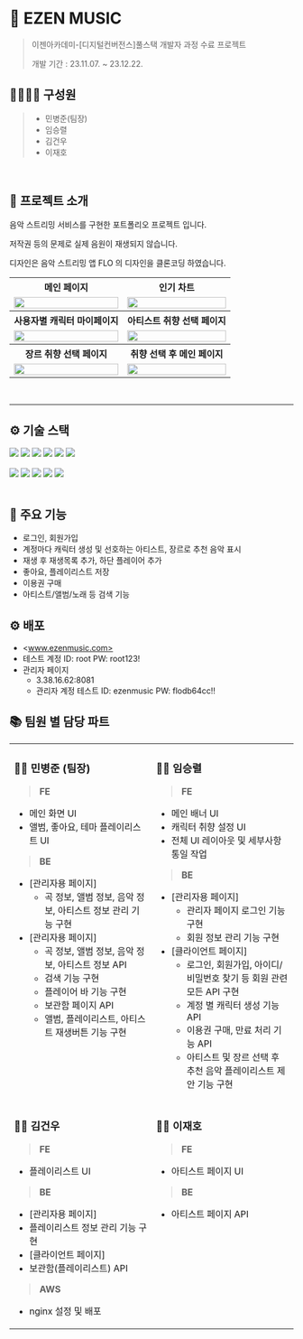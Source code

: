 # 🎵 EZEN MUSIC 
> 이젠아카데미-[디지털컨버전스]풀스택 개발자 과정 수료 프로젝트
> 
> 개발 기간 : 23.11.07. ~ 23.12.22.
## 👩‍👩‍👦‍👦 구성원
> - 민병준(팀장)
> - 임승렬
> - 김건우
> - 이재호
<br>

## 📖 프로젝트 소개

음악 스트리밍 서비스를 구현한 포트폴리오 프로젝트 입니다.

저작권 등의 문제로 실제 음원이 재생되지 않습니다.

디자인은 음악 스트리밍 앱 FLO 의 디자인을 클론코딩 하였습니다.

<table>
  <tr>
    <th>메인 페이지</th>
    <th>인기 차트</th>
  </tr>
  <tr>
    <td>
      <img src="https://github.com/user-attachments/assets/3391924a-6eec-4e3e-9050-5ae19dedc317" width="100%" style="max-width:400px;"><br>
    </td>
    <td>
      <img src="https://github.com/user-attachments/assets/b3171a7e-1cef-4f1e-8b88-39ffae49bbf5" width="100%" style="max-width:400px;"><br>
    </td>
  </tr>
  <tr>
    <th>사용자별 캐릭터 마이페이지</th>
    <th>아티스트 취향 선택 페이지</th>
  </tr>
  <tr>
    <td>
      <img src="https://github.com/user-attachments/assets/47781950-6060-4435-a0c4-a26002013b05" width="100%" style="max-width:400px;"><br>
    </td>
    <td>
      <img src="https://github.com/user-attachments/assets/7ec5abf9-964e-4e01-944e-5d1dee857386" width="100%" style="max-width:400px;"><br>
    </td>
  </tr>
  <tr>
    <th>장르 취향 선택 페이지</th>
    <th>취향 선택 후 메인 페이지</th>
  </tr>
  <tr>
    <td>
      <img src="https://github.com/user-attachments/assets/ff34949f-1334-4338-9019-df849f4d3579" width="100%" style="max-width:400px;"><br>
    </td>
    <td>
      <img src="https://github.com/user-attachments/assets/42ea8aa8-7aed-4961-ad30-0dacbfb8e111" width="100%" style="max-width:400px;"><br>
    </td>
  </tr>
</table>

<br>

---
## ⚙️ 기술 스택  

<div>
<img src="https://img.shields.io/badge/Node.js-339933?style=for-the-badge&logo=Node.js&logoColor=white"/>
<img src="https://img.shields.io/badge/Express-000000?style=for-the-badge&logo=Express&logoColor=white"/>
<img src="https://img.shields.io/badge/React-61DAFB?style=for-the-badge&logo=React&logoColor=black"/>
<img src="https://img.shields.io/badge/mysql8.0.33-4479A1?style=for-the-badge&logo=mysql&logoColor=white">
<img src="https://img.shields.io/badge/aws-FF9900?style=for-the-badge&logo=amazonaws&logoColor=white">
<img src="https://img.shields.io/badge/github-181717?style=for-the-badge&logo=github&logoColor=white">
<br><br>
<img src="https://img.shields.io/badge/html5-E34F26?style=for-the-badge&logo=html5&logoColor=white">
<img src="https://img.shields.io/badge/css-1572B6?style=for-the-badge&logo=css3&logoColor=white">
<img src="https://img.shields.io/badge/javascript-F7DF1E?style=for-the-badge&logo=javascript&logoColor=black">
<img src="https://img.shields.io/badge/jquery-0769AD?style=for-the-badge&logo=jquery&logoColor=white">
<img src="https://img.shields.io/badge/bootstrap5-7952B3?style=for-the-badge&logo=bootstrap&logoColor=white">
</div>

<br>

## 📌 주요 기능
- 로그인, 회원가입
- 계정마다 캐릭터 생성 및 선호하는 아티스트, 장르로 추천 음악 표시
- 재생 후 재생목록 추가, 하단 플레이어 추가
- 좋아요, 플레이리스트 저장
- 이용권 구매
- 아티스트/앨범/노래 등 검색 기능

## ⚙️ 배포 
  - <www.ezenmusic.com>
  - 테스트 계정 ID: root PW: root123!
  - 관리자 페이지
    - 3.38.16.62:8081
    - 관리자 계정 테스트 ID: ezenmusic PW: flodb64cc!!

## 📚 팀원 별 담당 파트

<table>
  <tr>
    <td width="50%" valign="top">

### 🙋‍♂️ 민병준 (팀장)
><b>FE</b>
  - 메인 화면 UI
  - 앨범, 좋아요, 테마 플레이리스트 UI
><b>BE</b>
- [관리자용 페이지]
  - 곡 정보, 앨범 정보, 음악 정보, 아티스트 정보 관리 기능 구현  
- [관리자용 페이지]
  - 곡 정보, 앨범 정보, 음악 정보, 아티스트 정보 API
  - 검색 기능 구현
  - 플레이어 바 기능 구현
  - 보관함 페이지 API
  - 앨범, 플레이리스트, 아티스트 재생버튼 기능 구현  

</td>
    <td width="50%" valign="top">

### 🙋‍♂️ 임승렬
><b>FE</b>
  - 메인 배너 UI
  - 캐릭터 취향 설정 UI
  - 전체 UI 레이아웃 및 세부사항 통일 작업
><b>BE</b>
  - [관리자용 페이지]
    - 관리자 페이지 로그인 기능 구현
    - 회원 정보 관리 기능 구현
  - [클라이언트 페이지]
    - 로그인, 회원가입, 아이디/비밀번호 찾기 등 회원 관련 모든 API 구현  
    - 계정 별 캐릭터 생성 기능 API
    - 이용권 구매, 만료 처리 기능 API
    - 아티스트 및 장르 선택 후 추천 음악 플레이리스트 제안 기능 구현  

</td>
  </tr>
  <tr>
    <td width="50%" valign="top">

### 🙋‍♂️ 김건우 
><b>FE</b>
  - 플레이리스트 UI
><b>BE</b>
  - [관리자용 페이지]
  - 플레이리스트 정보 관리 기능 구현
  - [클라이언트 페이지]
  - 보관함(플레이리스트) API
><b>AWS</b>  
  - nginx 설정 및 배포
    
</td>
    <td width="50%" valign="top">

### 🙋‍♂️ 이재호
><b>FE</b>
  - 아티스트 페이지 UI
><b>BE</b>
  - 아티스트 페이지 API
    
</td>
  </tr>
</table>

